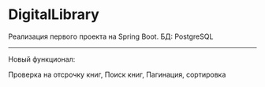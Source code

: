 # DigitalLibrary
Реализация первого проекта на Spring Boot. БД: PostgreSQL
************
Новый функционал:

Проверка на отсрочку книг,
Поиск книг,
Пагинация, сортировка
